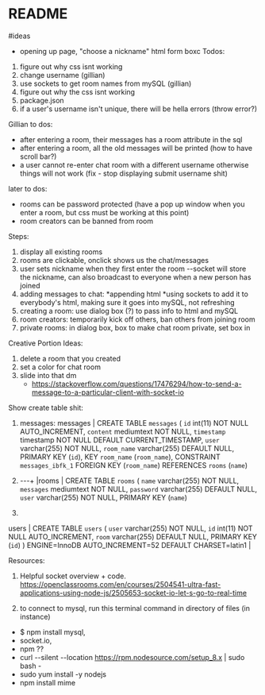 # README #

#ideas

* opening up page, "choose a nickname" html form boxc
Todos:
1. figure out why css isnt working
2. change username (gillian)
3. use sockets to get room names from mySQL (gillian)
4. figure out why the css isnt working
5. package.json
6. if a user's username isn't unique, there will be hella errors (throw error?)

Gillian to dos:
- after entering a room, their messages has a room attribute in the sql
- after entering a room, all the old messages will be printed (how to have scroll bar?)
- a user cannot re-enter chat room with a different username otherwise things will not work (fix - stop displaying submit username shit)

later to dos:
- rooms can be password protected (have a pop up window when you enter a room, but css must be working at this point)
- room creators can be banned from room

Steps:
1. display all existing rooms
2. rooms are clickable, onclick shows us the chat/messages
3. user sets nickname when they first enter the room --socket will store the nickname, can also broadcast to everyone when a new person has joined
4. adding messages to chat:
    *appending html
    *using sockets to add it to everybody's html, making sure it goes into mySQL, not refreshing
5. creating a room: use dialog box (?) to pass info to html and mySQL
6. room creators: temporarily kick off others, ban others from joining room
7. private rooms: in dialog box, box to make chat room private, set box in


Creative Portion Ideas:
1. delete a room that you created
2. set a color for chat room
3. slide into that dm
    * https://stackoverflow.com/questions/17476294/how-to-send-a-message-to-a-particular-client-with-socket-io 

Show create table shit:
1. messages:
messages | CREATE TABLE `messages` (
  `id` int(11) NOT NULL AUTO_INCREMENT,
  `content` mediumtext NOT NULL,
  `timestamp` timestamp NOT NULL DEFAULT CURRENT_TIMESTAMP,
  `user` varchar(255) NOT NULL,
  `room_name` varchar(255) DEFAULT NULL,
  PRIMARY KEY (`id`),
  KEY `room_name` (`room_name`),
  CONSTRAINT `messages_ibfk_1` FOREIGN KEY (`room_name`) REFERENCES `rooms` (`name`)

  2. ---+
|rooms | CREATE TABLE `rooms` (
  `name` varchar(255) NOT NULL,
  `messages` mediumtext NOT NULL,
  `password` varchar(255) DEFAULT NULL,
  `user` varchar(255) NOT NULL,
  PRIMARY KEY (`name`)

3. 
  users | CREATE TABLE `users` (
  `user` varchar(255) NOT NULL,
  `id` int(11) NOT NULL AUTO_INCREMENT,
  `room` varchar(255) DEFAULT NULL,
  PRIMARY KEY (`id`)
) ENGINE=InnoDB AUTO_INCREMENT=52 DEFAULT CHARSET=latin1 |

  Resources:
  1. Helpful socket overview + code. https://openclassrooms.com/en/courses/2504541-ultra-fast-applications-using-node-js/2505653-socket-io-let-s-go-to-real-time 

  2. to connect to mysql, run this terminal command in directory of files (in instance)
 -  $ npm install mysql, 
 - socket.io,  
 - npm ??
 - curl --silent --location https://rpm.nodesource.com/setup_8.x | sudo bash -
 - sudo yum install -y nodejs
 - npm install mime


  


